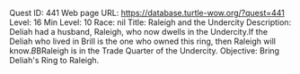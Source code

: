 Quest ID: 441
Web page URL: https://database.turtle-wow.org/?quest=441
Level: 16
Min Level: 10
Race: nil
Title: Raleigh and the Undercity
Description: Deliah had a husband, Raleigh, who now dwells in the Undercity.If the Deliah who lived in Brill is the one who owned this ring, then Raleigh will know.$B$BRaleigh is in the Trade Quarter of the Undercity.
Objective: Bring Deliah's Ring to Raleigh.
